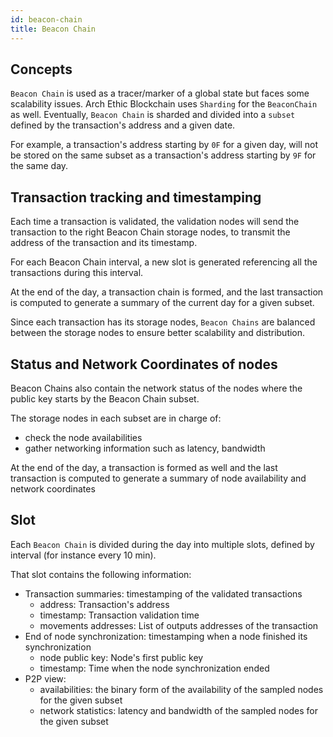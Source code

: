 ```yaml
---
id: beacon-chain
title: Beacon Chain
---
```


## Concepts

`Beacon Chain` is used as a tracer/marker of a global state but faces some scalability issues.
 Arch Ethic Blockchain uses `Sharding` for the `BeaconChain` as well. Eventually, `Beacon Chain` is sharded and divided into a `subset` defined by the transaction's address and a given date.

For example, a transaction's address starting by `0F` for a given day, will not be stored on the same subset as a transaction's address starting by `9F` for the same day.


## Transaction tracking and timestamping

Each time a transaction is validated, the validation nodes will send the transaction to the right Beacon Chain storage nodes, to transmit the address of the transaction and its timestamp.

For each Beacon Chain interval, a new slot is generated referencing all the transactions during this interval.

At the end of the day, a transaction chain is formed, and the last transaction is computed to generate a summary of the current day for a given subset.

 Since each transaction has its storage nodes, `Beacon Chains` are balanced between the storage nodes to ensure better scalability and distribution.

## Status and Network Coordinates of nodes

Beacon Chains also contain the network status of the nodes where the public key starts by the Beacon Chain subset.

The storage nodes in each subset are in charge of:
- check the node availabilities
- gather networking information such as latency, bandwidth

At the end of the day, a transaction is formed as well and the last transaction is computed to generate a summary of node availability and network coordinates

## Slot

Each `Beacon Chain` is divided during the day into multiple slots, defined by interval (for instance every 10 min).

That slot contains the following information:
- Transaction summaries: timestamping of the validated transactions
  - address: Transaction's address
  - timestamp: Transaction validation time
  - movements addresses: List of outputs addresses of the transaction
- End of node synchronization: timestamping when a node finished its synchronization
  - node public key: Node's first public key
  - timestamp: Time when the node synchronization ended
- P2P view:
     - availabilities: the binary form of the availability of the sampled nodes for the given subset
     - network statistics: latency and bandwidth of the sampled nodes for the given subset

